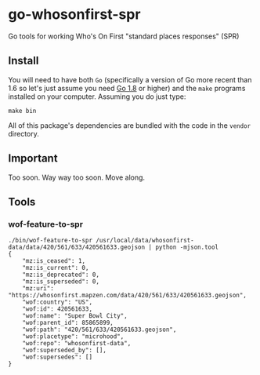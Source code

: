 # go-whosonfirst-spr

Go tools for working Who's On First "standard places responses" (SPR)

## Install

You will need to have both `Go` (specifically a version of Go more recent than 1.6 so let's just assume you need [Go 1.8](https://golang.org/dl/) or higher) and the `make` programs installed on your computer. Assuming you do just type:

```
make bin
```

All of this package's dependencies are bundled with the code in the `vendor` directory.

## Important

Too soon. Way way too soon. Move along.

## Tools

### wof-feature-to-spr

```
./bin/wof-feature-to-spr /usr/local/data/whosonfirst-data/data/420/561/633/420561633.geojson | python -mjson.tool
{
    "mz:is_ceased": 1,
    "mz:is_current": 0,
    "mz:is_deprecated": 0,
    "mz:is_superseded": 0,
    "mz:uri": "https://whosonfirst.mapzen.com/data/420/561/633/420561633.geojson",
    "wof:country": "US",
    "wof:id": 420561633,
    "wof:name": "Super Bowl City",
    "wof:parent_id": 85865899,
    "wof:path": "420/561/633/420561633.geojson",
    "wof:placetype": "microhood",
    "wof:repo": "whosonfirst-data",
    "wof:superseded_by": [],
    "wof:supersedes": []
}
```